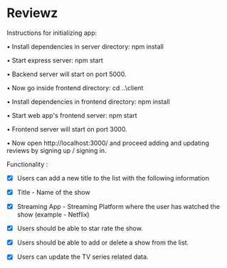 # Reviewz

Instructions for initializing app:

• Install dependencies in server directory: npm install

• Start express server: npm start

• Backend server will start on port 5000.

• Now go inside frontend directory: cd ..\client

• Install dependencies in frontend directory: npm install

• Start web app's frontend server: npm start

• Frontend server will start on port 3000.

• Now open http://localhost:3000/ and proceed adding and updating reviews by signing up / signing in.

Functionality :

- [x] Users can add a new title to the list with the following information

- [x] Title - Name of the show

- [x] Streaming App - Streaming Platform where the user has watched the show (example - Netflix)

- [x] Users should be able to star rate the show.

- [x] Users should be able to add or delete a show from the list. 

- [x] Users can update the TV series related data. 


